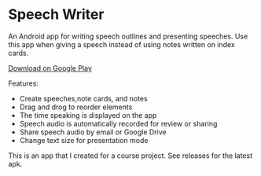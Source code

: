 Speech Writer
=======================

An Android app for writing speech outlines and presenting speeches. Use this app when giving a speech instead of using notes written on index cards.

[Download on Google Play](https://play.google.com/store/apps/details?id=edu.psu.rcy5017.speechwriter)

Features:

- Create speeches,note cards, and notes
- Drag and drog to reorder elements
- The time speaking is displayed on the app
- Speech audio is automatically recorded for review or sharing
- Share speech audio by email or Google Drive
- Change text size for presentation mode

This is an app that I created for a course project. See releases for the latest apk.
